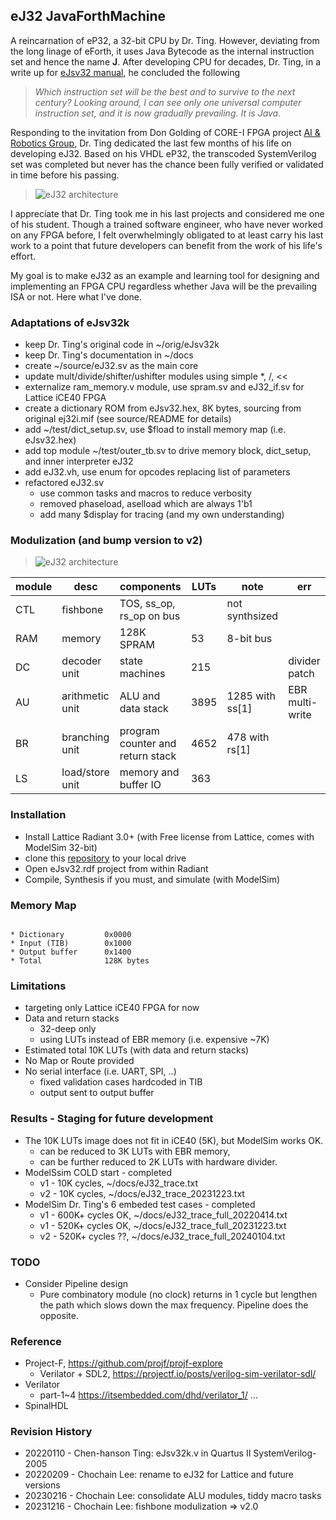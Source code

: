 ## eJ32 JavaForthMachine

A reincarnation of eP32, a 32-bit CPU by Dr. Ting. However, deviating from the long linage of eForth, it uses Java Bytecode as the internal instruction set and hence the name **J**. After developing CPU for decades, Dr. Ting, in a write up for [eJsv32 manual](https://chochain.github.io/eJsv32/docs/JVM_manual.pdf), he concluded the following

>
> *Which instruction set will be the best and to survive to the next century? Looking around, I can see only one universal computer instruction set, and it is now gradually prevailing. It is Java.*
>

Responding to the invitation from Don Golding of CORE-I FPGA project [AI & Robotics Group](https://www.facebook.com/groups/1304548976637542), Dr. Ting dedicated the last few months of his life on developing eJ32. Based on his VHDL eP32, the transcoded SystemVerilog set was completed but never has the chance been fully verified or validated in time before his passing.

> ![eJ32 architecture](https://chochain.github.io/eJsv32/docs/eJ32_arch.png)

I appreciate that Dr. Ting took me in his last projects and considered me one of his student. Though a trained software engineer, who have never worked on any FPGA before, I felt overwhelmingly obligated to at least carry his last work to a point that future developers can benefit from the work of his life's effort.

My goal is to make eJ32 as an example and learning tool for designing and implementing an FPGA CPU regardless whether Java will be the prevailing ISA or not. Here what I've done.

### Adaptations of eJsv32k
* keep Dr. Ting's original code in ~/orig/eJsv32k
* keep Dr. Ting's documentation in ~/docs
* create ~/source/eJ32.sv as the main core
* update mult/divide/shifter/ushifter modules using simple *, /, <<
* externalize ram_memory.v module, use spram.sv and eJ32_if.sv for Lattice iCE40 FPGA
* create a dictionary ROM from eJsv32.hex, 8K bytes, sourcing from original ej32i.mif (see source/README for details)
* add ~/test/dict_setup.sv, use $fload to install memory map (i.e. eJsv32.hex)
* add top module ~/test/outer_tb.sv to drive memory block, dict_setup, and inner interpreter eJ32
* add eJ32.vh, use enum for opcodes replacing list of parameters
* refactored eJ32.sv
  + use common tasks and macros to reduce verbosity
  + removed phaseload, aselload which are always 1'b1
  + add many $display for tracing (and my own understanding)
  
### Modulization (and bump version to v2)
  > ![eJ32 architecture](https://chochain.github.io/eJsv32/docs/eJ32_v2_blocks.png)
  
  |module|desc|components|LUTs|note|err|
  |--|--|--|--|--|--|
  |CTL|fishbone|TOS, ss_op, rs_op on bus||not synthsized||
  |RAM|memory|128K SPRAM|53|8-bit bus||
  |DC|decoder unit|state machines|215||divider patch|
  |AU|arithmetic unit|ALU and data stack|3895|1285 with ss[1]|EBR multi-write|
  |BR|branching unit|program counter and return stack|4652|478 with rs[1]||
  |LS|load/store unit|memory and buffer IO|363|||

### Installation
* Install Lattice Radiant 3.0+ (with Free license from Lattice, comes with ModelSim 32-bit)
* clone this [repository](git@github.com:chochain/eJsv32.git) to your local drive
* Open eJsv32.rdf project from within Radiant
* Compile, Synthesis if you must, and simulate (with ModelSim)

### Memory Map
<code>
* Dictionary         0x0000
* Input (TIB)        0x1000
* Output buffer      0x1400
* Total              128K bytes
</code>

### Limitations
* targeting only Lattice iCE40 FPGA for now
* Data and return stacks
  * 32-deep only
  * using LUTs instead of EBR memory (i.e. expensive ~7K)
* Estimated total 10K LUTs (with data and return stacks)
* No Map or Route provided
* No serial interface (i.e. UART, SPI, ..)
  * fixed validation cases hardcoded in TIB
  * output sent to output buffer

### Results - Staging for future development
* The 10K LUTs image does not fit in iCE40 (5K), but ModelSim works OK.
  + can be reduced to 3K LUTs with EBR memory,
  + can be further reduced to 2K LUTs with hardware divider.
* ModelSsim COLD start - completed
  + v1 - 10K cycles, ~/docs/eJ32_trace.txt
  + v2 - 10K cycles, ~/docs/eJ32_trace_20231223.txt
* ModelSim Dr. Ting's 6 embeded test cases - completed
  + v1 - 600K+ cycles OK, ~/docs/eJ32_trace_full_20220414.txt
  + v1 - 520K+ cycles OK, ~/docs/eJ32_trace_full_20231223.txt
  + v2 - 520K+ cycles ??, ~/docs/eJ32_trace_full_20240104.txt

### TODO
* Consider Pipeline design
  + Pure combinatory module (no clock) returns in 1 cycle but lengthen the path which slows down the max frequency. Pipeline does the opposite.

### Reference
* Project-F, https://github.com/projf/projf-explore
  + Verilator + SDL2, https://projectf.io/posts/verilog-sim-verilator-sdl/
* Verilator
  + part-1~4 https://itsembedded.com/dhd/verilator_1/ ...
* SpinalHDL

### Revision History
* 20220110 - Chen-hanson Ting: eJsv32k.v in Quartus II SystemVerilog-2005
* 20220209 - Chochain Lee: rename to eJ32 for Lattice and future versions
* 20230216 - Chochain Lee: consolidate ALU modules, tiddy macro tasks
* 20231216 - Chochain Lee: fishbone modulization => v2.0
